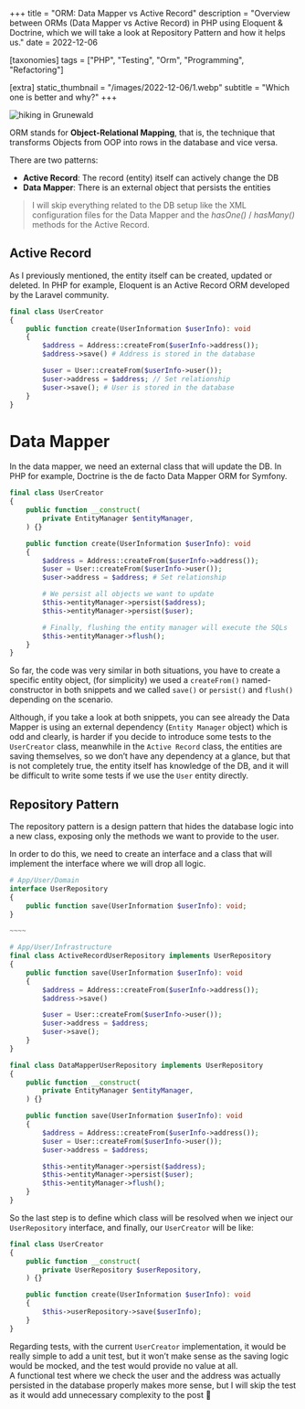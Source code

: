 +++
title = "ORM: Data Mapper vs Active Record"
description = "Overview between ORMs (Data Mapper vs Active Record) in PHP using Eloquent & Doctrine, which we will take a look at Repository Pattern and how it helps us."
date = 2022-12-06

[taxonomies]
tags = ["PHP", "Testing", "Orm", "Programming", "Refactoring"]

[extra]
static_thumbnail = "/images/2022-12-06/1.webp"
subtitle = "Which one is better and why?"
+++

![hiking in Grunewald](/images/2022-12-06/1.webp)

ORM stands for **Object-Relational Mapping**, that is, the technique that transforms Objects from OOP into rows in the
database and vice versa.

There are two patterns:

- **Active Record**: The record (entity) itself can actively change the DB
- **Data Mapper**: There is an external object that persists the entities

> I will skip everything related to the DB setup like the XML configuration files for the Data Mapper and the
_hasOne()_ / _hasMany()_ methods for the Active Record.

## Active Record

As I previously mentioned, the entity itself can be created, updated or deleted. In PHP for example, Eloquent is an
Active Record ORM developed by the Laravel community.

```php source
final class UserCreator
{
    public function create(UserInformation $userInfo): void
    {
        $address = Address::createFrom($userInfo->address());
        $address->save() # Address is stored in the database

        $user = User::createFrom($userInfo->user());
        $user->address = $address; // Set relationship
        $user->save(); # User is stored in the database
    }
}
```

# Data Mapper

In the data mapper, we need an external class that will update the DB. In PHP for example, Doctrine is the de facto Data
Mapper ORM for Symfony.

```php source
final class UserCreator
{
    public function __construct(
        private EntityManager $entityManager,
    ) {}

    public function create(UserInformation $userInfo): void
    {
        $address = Address::createFrom($userInfo->address());
        $user = User::createFrom($userInfo->user());
        $user->address = $address; # Set relationship

        # We persist all objects we want to update
        $this->entityManager->persist($address);
        $this->entityManager->persist($user);

        # Finally, flushing the entity manager will execute the SQLs
        $this->entityManager->flush();
    }
}
```

<div class="separator"></div>

So far, the code was very similar in both situations, you have to create a specific entity object, (for simplicity) we
used a `createFrom()` named-constructor in both snippets and we called `save()` or `persist()` and `flush()` depending
on the scenario.

Although, if you take a look at both snippets, you can see already the Data Mapper is using an external
dependency (`Entity Manager` object) which is odd and clearly, is harder if you decide to introduce some tests to
the `UserCreator` class, meanwhile in the `Active Record` class, the entities are saving themselves, so we don’t have
any dependency at a glance, but that is not completely true, the entity itself has knowledge of the DB, and it will be
difficult to write some tests if we use the `User` entity directly.

## Repository Pattern

The repository pattern is a design pattern that hides the database logic into a new class, exposing only the methods we
want to provide to the user.

In order to do this, we need to create an interface and a class that will implement the interface where we will drop all
logic.

```php source
# App/User/Domain
interface UserRepository
{
    public function save(UserInformation $userInfo): void;
}

~~~~

# App/User/Infrastructure
final class ActiveRecordUserRepository implements UserRepository
{
    public function save(UserInformation $userInfo): void
    {
        $address = Address::createFrom($userInfo->address());
        $address->save()

        $user = User::createFrom($userInfo->user());
        $user->address = $address;
        $user->save();
    }
}

final class DataMapperUserRepository implements UserRepository
{
    public function __construct(
        private EntityManager $entityManager,
    ) {}

    public function save(UserInformation $userInfo): void
    {
        $address = Address::createFrom($userInfo->address());
        $user = User::createFrom($userInfo->user());
        $user->address = $address;

        $this->entityManager->persist($address);
        $this->entityManager->persist($user);
        $this->entityManager->flush();
    }
}
```

So the last step is to define which class will be resolved when we inject our `UserRepository` interface, and finally,
our `UserCreator` will be like:

```php source
final class UserCreator
{
    public function __construct(
        private UserRepository $userRepository,
    ) {}

    public function create(UserInformation $userInfo): void
    {
        $this->userRepository->save($userInfo);
    }
}
```

Regarding tests, with the current `UserCreator` implementation, it would be really simple to add a unit test, but it
won’t make sense as the saving logic would be mocked, and the test would provide no value at all.<br>
A functional test where we check the user and the address was actually persisted in the database properly makes more
sense, but I will skip the test as it would add unnecessary complexity to the post 🙂
